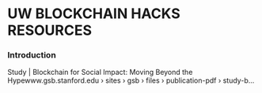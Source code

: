 # UW BLOCKCHAIN HACKS RESOURCES 


### Introduction

Study | Blockchain for Social Impact: Moving Beyond the Hypewww.gsb.stanford.edu › sites › gsb › files › publication-pdf › study-b...

